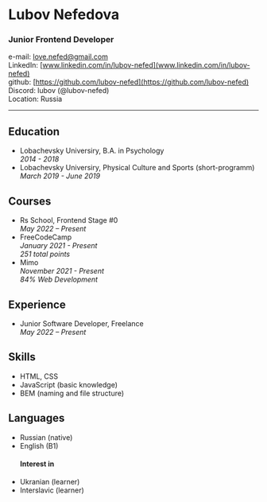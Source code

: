 
# Lubov Nefedova 
### Junior Frontend Developer
  

e-mail: [love.nefed@gmail.com](love.nefed@gmail.com)  
LinkedIn: [www.linkedin.com/in/lubov-nefed](www.linkedin.com/in/lubov-nefed)  
github: [https://github.com/lubov-nefed](https://github.com/lubov-nefed)  
Discord: lubov (@lubov-nefed)  
Location: Russia  
  
---
## Education
- Lobachevsky Universiry, B.A. in Psychology  
*2014 - 2018*
- Lobachevsky Universiry, Physical Culture and Sports (short-programm)  
*March 2019 - June 2019*

## Courses
- Rs School, Frontend Stage #0  
*May 2022 – Present*
- FreeCodeCamp  
*January 2021 - Present*  
*251 total points*  
- Mimo  
*November 2021 - Present*  
*84% Web Development*  

## Experience

- Junior Software Developer, Freelance  
*May 2022 – Present*

## Skills
- HTML, CSS
- JavaScript (basic knowledge)
- BEM (naming and file structure)

## Languages
- Russian (native)
- English (B1)
  #### Interest in
- Ukranian (learner)
- Interslavic (learner)